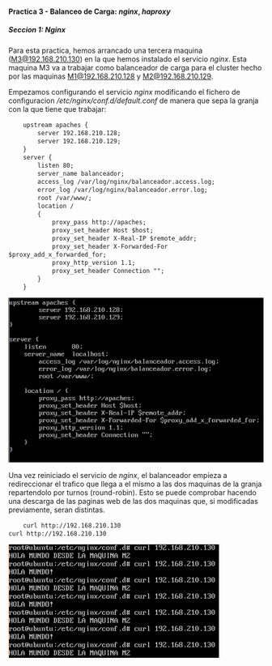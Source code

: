 #### Practica 3 - Balanceo de Carga: _nginx_, _haproxy_

##### Seccion 1: _Nginx_

Para esta practica, hemos arrancado una tercera maquina (M3@192.168.210.130) en la que hemos instalado el servicio _nginx_. Esta maquina M3 va a trabajar como balanceador de carga para el cluster hecho por las maquinas M1@192.168.210.128 y M2@192.168.210.129.

Empezamos configurando el servicio _nginx_ modificando el fichero de configuracion _/etc/nginx/conf.d/default.conf_ de manera que sepa la granja con la que tiene que trabajar:

        upstream apaches {
            server 192.168.210.128;
            server 192.168.210.129;
        }
        server {
            listen 80;
            server_name balanceador;
            access_log /var/log/nginx/balanceador.access.log;
            error_log /var/log/nginx/balanceador.error.log;
            root /var/www/;
            location /
            {
                proxy_pass http://apaches;
                proxy_set_header Host $host;
                proxy_set_header X-Real-IP $remote_addr;
                proxy_set_header X-Forwarded-For $proxy_add_x_forwarded_for;
                proxy_http_version 1.1;
                proxy_set_header Connection "";
            }
        }

![default.conf](./images/nginx-defaultconf.png)

Una vez reiniciado el servicio de _nginx_, el balanceador empieza a redireccionar el trafico que llega a el mismo a las dos maquinas de la granja repartendolo por turnos (round-robin). Esto se puede comprobar hacendo una descarga de las paginas web de las dos maquinas que, si modificadas previamente, seran distintas.

        curl http://192.168.210.130
    curl http://192.168.210.130

![exitoP3](./images/exito.png)
